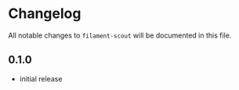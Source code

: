# Changelog

All notable changes to `filament-scout` will be documented in this file.

## 0.1.0

- initial release
